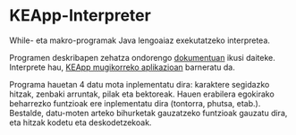 # KEApp-Interpreter

While- eta makro-programak Java lengoaiaz exekutatzeko interpretea.

Programen deskribapen zehatza ondorengo [dokumentuan](https://addi.ehu.es/handle/10810/18290) ikusi daiteke.
Interprete hau, [KEApp mugikorreko aplikazioan](https://github.com/ehernandez035/KEApp) barneratu da.

Programa hauetan 4 datu mota inplementatu dira: karaktere segidazko hitzak, zenbaki arruntak, pilak eta bektoreak.
Hauen erabilera egokirako beharrezko funtzioak ere inplementatu dira (tontorra, phutsa, etab.).
Bestalde, datu-moten arteko bihurketak gauzatzeko funtzioak gauzatu dira, eta hitzak kodetu eta deskodetzekoak.
